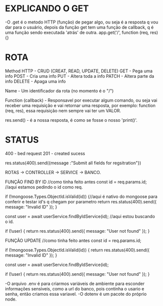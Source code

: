 #  EXPLICANDO O GET
-O .get é o metodo HTTP (função) de pegar algo, ou seja é a resposta q vou dar para o usuário, depois da função get tem uma função de callback, q é uma função sendo executada 'atrás' de outra.
app.get('/', function (req, res){}

# ROTA
   Method HTTP - CRUD (CREAT, READ, UPDATE, DELETE)
     GET - Pega uma info
     POST - Cria uma info
     PUT - Altera toda a info
     PATCH - Altera parte da info
     DELETE - Apaga uma info

   Name - Um identificador da rota (no momento é o "/")
     
   Function (callback) - Responsavel por executar algum comando, ou seja vai receber uma requisição e vai retornar uma resposta,
   por exemplo: function (req, res), essa requisição nem sempre vai ter um VALOR.

   res.send() - é a nossa resposta, é como se fosse o nosso 'print()'.

# STATUS
400 - bed request 
201 - created sucess

res.status(400).send({message :"Submit all fields for regsitration"})

ROTAS -> CONTROLLER -> SERVICE -> BANCO.

FUNÇÃO FIND BY ID
  //como tinha feito antes
  const id = req.params.id; //aqui estamos pedindo o id como req.

  if (!mongoose.Types.ObjectId.isValid(id)) {//aqui é nativo do mongoose para conferir e testar id's q chegam por parametro
    return res.status(400).send({ message: "Invalid ID" });
  }

  const user = await userService.findByIdService(id); //aqui estou buscando o id.

  if (!user) {
    return res.status(400).send({ message: "User not found" });
  } 

FUNÇÃO UPDATE
  //como tinha feito antes
  const id = req.params.id;

  if (!mongoose.Types.ObjectId.isValid(id)) {
      return res.status(400).send({ message: "Invalid ID" });
    }

  const user = await userService.findByIdService(id);

  if (!user) {
    return res.status(400).send({ message: "User not found" });
  } 

  -O arquivo .env é para criarmos variáveis de ambiente para esconder informações sensiveis, como a url do banco,
  pois continha o usario e senha, então criamos essa variavel.
    -O dotenv é um pacote do próprio node.